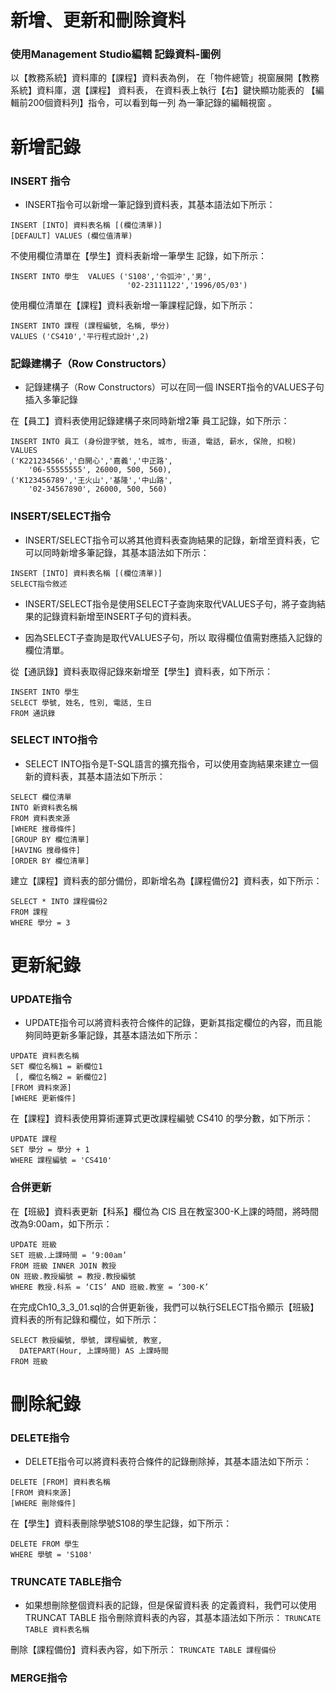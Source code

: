 # 新增、更新和刪除資料 

### 使用Management Studio編輯 記錄資料-圖例 

以【教務系統】資料庫的【課程】資料表為例， 在「物件總管」視窗展開【教務系統】資料庫，選【課程】 資料表，
在資料表上執行【右】鍵快顯功能表的 【編輯前200個資料列】指令，可以看到每一列 為一筆記錄的編輯視窗 。 


# 新增記錄 

### INSERT 指令

* INSERT指令可以新增一筆記錄到資料表，其基本語法如下所示： 
```
INSERT [INTO] 資料表名稱 [(欄位清單)] 
[DEFAULT] VALUES (欄位值清單) 
```

不使用欄位清單在【學生】資料表新增一筆學生 記錄，如下所示： 
```
INSERT INTO 學生  VALUES ('S108','令弧沖','男',
                          '02-23111122','1996/05/03') 
```

使用欄位清單在【課程】資料表新增一筆課程記錄，如下所示： 
```
INSERT INTO 課程 (課程編號, 名稱, 學分) 
VALUES ('CS410','平行程式設計',2) 
```


### 記錄建構子（Row Constructors）

* 記錄建構子（Row Constructors）可以在同一個 INSERT指令的VALUES子句插入多筆記錄

在【員工】資料表使用記錄建構子來同時新增2筆 員工記錄，如下所示： 
```
INSERT INTO 員工 (身份證字號, 姓名, 城市, 街道, 電話, 薪水, 保險, 扣稅)  
VALUES  
('K221234566','白開心','嘉義','中正路',
    '06-55555555', 26000, 500, 560),
('K123456789','王火山','基隆','中山路',
    '02-34567890', 26000, 500, 560) 
```


### INSERT/SELECT指令

* INSERT/SELECT指令可以將其他資料表查詢結果的記錄，新增至資料表，它可以同時新增多筆記錄，其基本語法如下所示：
```
INSERT [INTO] 資料表名稱 [(欄位清單)] 
SELECT指令敘述 
```

* INSERT/SELECT指令是使用SELECT子查詢來取代VALUES子句，將子查詢結果的記錄資料新增至INSERT子句的資料表。

* 因為SELECT子查詢是取代VALUES子句，所以 取得欄位值需對應插入記錄的欄位清單。 

從【通訊錄】資料表取得記錄來新增至【學生】資料表，如下所示： 
```
INSERT INTO 學生  
SELECT 學號, 姓名, 性別, 電話, 生日 
FROM 通訊錄 
```


### SELECT INTO指令

* SELECT INTO指令是T-SQL語言的擴充指令，可以使用查詢結果來建立一個新的資料表，其基本語法如下所示： 
```
SELECT 欄位清單
INTO 新資料表名稱 
FROM 資料表來源 
[WHERE 搜尋條件] 
[GROUP BY 欄位清單] 
[HAVING 搜尋條件] 
[ORDER BY 欄位清單]
```

建立【課程】資料表的部分備份，即新增名為【課程備份2】資料表，如下所示： 
```
SELECT * INTO 課程備份2 
FROM 課程 
WHERE 學分 = 3
```

# 更新紀錄

### UPDATE指令

* UPDATE指令可以將資料表符合條件的記錄，更新其指定欄位的內容，而且能夠同時更新多筆記錄，其基本語法如下所示：
```
UPDATE 資料表名稱 
SET 欄位名稱1 = 新欄位1      
 [, 欄位名稱2 = 新欄位2] 
[FROM 資料來源] 
[WHERE 更新條件] 
```
在【課程】資料表使用算術運算式更改課程編號 CS410 的學分數，如下所示：
```
UPDATE 課程 
SET 學分 = 學分 + 1 
WHERE 課程編號 = 'CS410' 
```

###  合併更新

在【班級】資料表更新【科系】欄位為 CIS 且在教室300-K上課的時間，將時間改為9:00am，如下所示： 
```
UPDATE 班級 
SET 班級.上課時間 = ‘9:00am’ 
FROM 班級 INNER JOIN 教授  
ON 班級.教授編號 = 教授.教授編號  
WHERE 教授.科系 = ‘CIS’ AND 班級.教室 = ‘300-K’ 
```

在完成Ch10_3_3_01.sql的合併更新後，我們可以執行SELECT指令顯示【班級】資料表的所有記錄和欄位，如下所示： 
```
SELECT 教授編號, 學號, 課程編號, 教室,      
  DATEPART(Hour, 上課時間) AS 上課時間 
FROM 班級 
```


# 刪除紀錄

### DELETE指令 

* DELETE指令可以將資料表符合條件的記錄刪除掉，其基本語法如下所示： 
```
DELETE [FROM] 資料表名稱 
[FROM 資料來源] 
[WHERE 刪除條件] 
```

在【學生】資料表刪除學號S108的學生記錄，如下所示： 
```
DELETE FROM 學生 
WHERE 學號 = 'S108' 
```

### TRUNCATE TABLE指令

* 如果想刪除整個資料表的記錄，但是保留資料表 的定義資料，我們可以使用 TRUNCAT TABLE 指令刪除資料表的內容，其基本語法如下所示： 
`TRUNCATE TABLE 資料表名稱`

刪除【課程備份】資料表內容，如下所示： 
`TRUNCATE TABLE 課程備份`

### MERGE指令
